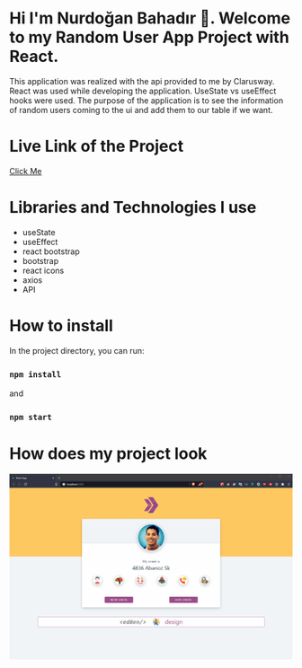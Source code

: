 # Hi I'm Nurdoğan Bahadır 👋. Welcome to my Random User App Project with React.

This application was realized with the api provided to me by Clarusway. React was used while developing the application. UseState vs useEffect hooks were used. The purpose of the application is to see the information of random users coming to the ui and add them to our table if we want.

# Live Link of the Project

[Click Me](https://random-user-nurdoganbahadir.netlify.app)

# Libraries and Technologies I use

- useState
- useEffect
- react bootstrap
- bootstrap
- react icons
- axios
- API
  

# How to install

In the project directory, you can run:

### `npm install`

and

### `npm start`


# How does my project look


![Project Snapshot](./random-user-app.gif)
